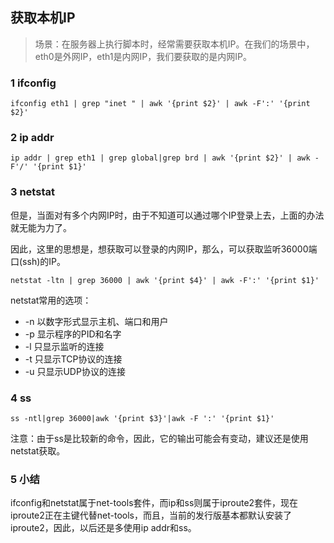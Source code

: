 ## 获取本机IP

> 场景：在服务器上执行脚本时，经常需要获取本机IP。在我们的场景中，eth0是外网IP，eth1是内网IP，我们要获取的是内网IP。

### 1 ifconfig

`ifconfig eth1 | grep "inet " | awk '{print $2}' | awk -F':' '{print $2}'`

### 2 ip addr

`ip addr | grep eth1 | grep global|grep brd | awk '{print $2}' | awk -F'/' '{print $1}'`

### 3 netstat

但是，当面对有多个内网IP时，由于不知道可以通过哪个IP登录上去，上面的办法就无能为力了。

因此，这里的思想是，想获取可以登录的内网IP，那么，可以获取监听36000端口(ssh)的IP。

`netstat -ltn | grep 36000 | awk '{print $4}' | awk -F':' '{print $1}'`

netstat常用的选项：

* -n 以数字形式显示主机、端口和用户
* -p 显示程序的PID和名字
* -l 只显示监听的连接
* -t 只显示TCP协议的连接
* -u 只显示UDP协议的连接

### 4 ss

`ss -ntl|grep 36000|awk '{print $3}'|awk -F ':' '{print $1}'`

注意：由于ss是比较新的命令，因此，它的输出可能会有变动，建议还是使用netstat获取。

### 5 小结

ifconfig和netstat属于net-tools套件，而ip和ss则属于iproute2套件，现在iproute2正在主键代替net-tools，而且，当前的发行版基本都默认安装了iproute2，因此，以后还是多使用ip addr和ss。